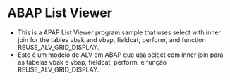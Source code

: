 # ABAP List Viewer
- This is a APAP List Viewer program sample that uses select with inner join for the tables vbak and vbap, fieldcat, perform, and function REUSE_ALV_GRID_DISPLAY.
- Este é um modelo de ALV em ABAP que usa select com inner join para as tabelas vbak e vbap, fieldcat, perform, e função REUSE_ALV_GRID_DISPLAY.
